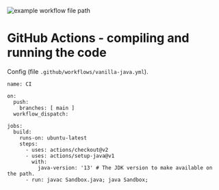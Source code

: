 ![example workflow file path](https://github.com/echernenko/github-ci-hello-world/workflows/CI/badge.svg)

# GitHub Actions - compiling and running the code

Config (file `.github/workflows/vanilla-java.yml`).

```
name: CI

on:
  push:
    branches: [ main ]
  workflow_dispatch:

jobs:
  build:
    runs-on: ubuntu-latest
    steps:
      - uses: actions/checkout@v2
      - uses: actions/setup-java@v1
        with:
          java-version: '13' # The JDK version to make available on the path.
      - run: javac Sandbox.java; java Sandbox;
```
